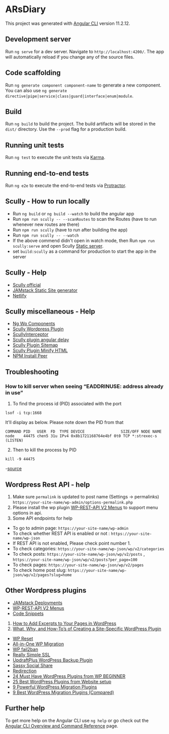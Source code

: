 # ARsDiary

This project was generated with [Angular CLI](https://github.com/angular/angular-cli) version 11.2.12.

## Development server

Run `ng serve` for a dev server. Navigate to `http://localhost:4200/`. The app will automatically reload if you change any of the source files.

## Code scaffolding

Run `ng generate component component-name` to generate a new component. You can also use `ng generate directive|pipe|service|class|guard|interface|enum|module`.

## Build

Run `ng build` to build the project. The build artifacts will be stored in the `dist/` directory. Use the `--prod` flag for a production build.

## Running unit tests

Run `ng test` to execute the unit tests via [Karma](https://karma-runner.github.io).

## Running end-to-end tests

Run `ng e2e` to execute the end-to-end tests via [Protractor](http://www.protractortest.org/).

## Scully - How to run locally
 - Run `ng build` or `ng build --watch` to build the angular app
 - Run `npm run scully -- --scanRoutes` to scan the Routes (have to run whenever new routes are there)
 - Run `npm run scully` (have to run after building the app)
 - Run `npm run scully -- --watch`
 - If the above commend didn't open in watch mode, then Run `npm run scully:serve` and open Scully [Static server](http://localhost:1668/).
 - set `build:scully` as a command for production to start the app in the server

 ## Scully - Help
 - [Scully official](https://scully.io/)
 - [JAMstack Static Site generator](https://jamstack.org/generators/)
 - [Netlify](https://www.netlify.com/)

## Scully miscellaneous - Help
- [Ng Wp Components](https://www.npmjs.com/package/ng-wp-components)
- [Scully Wordpress Plugin](https://www.npmjs.com/package/scully-wordpress-plugin)
- [ScullyInterceptor](https://www.npmjs.com/package/scully-interceptor)
- [Scully plugin angular delay](https://www.npmjs.com/package/@flowaccount/scully-plugin-angular-delay)
- [Scully Plugin Sitemap](https://www.npmjs.com/package/@gammastream/scully-plugin-sitemap)
- [Scully Plugin Minify HTML](https://www.npmjs.com/package/scully-plugin-minify-html)
- [NPM Install Peer](https://www.npmjs.com/package/npm-install-peers)

## Troubleshooting
### How to kill server when seeing “EADDRINUSE: address already in use”

1. To find the process id (PID) associated with the port

`lsof -i tcp:1668`

It'll display as below. Please note down the PID from that

`COMMAND PID   USER  FD  TYPE DEVICE                SIZE/OFF NODE NAME`\
`node    44475 chen5 31u IPv4 0x8b1721168764e4bf 0t0 TCP *:strexec-s (LISTEN)`

2. Then to kill the process by PID

`kill -9 44475`

-[source](https://levelup.gitconnected.com/how-to-kill-server-when-seeing-eaddrinuse-address-already-in-use-16c4c4d7fe5d)

## Wordpress Rest API - help
1. Make sure `permalink` is updated to post name (Settings -> permalinks) `https://your-site-name/wp-admin/options-permalink.php`
2. Please install the wp plugin [WP-REST-API V2 Menus](https://wordpress.org/plugins/wp-rest-api-v2-menus/) to support menu options in api.
3. Some API endpoints for help
- To go to admin page: `https://your-site-name/wp-admin`
- To check whether REST API is enabled or not : `https://your-site-name/wp-json`
- If REST API is not enabled, Please check point number 1.
- To check categories: `https://your-site-name/wp-json/wp/v2/categories`
- To check posts: `https://your-site-name/wp-json/wp/v2/posts` , `https://your-site-name/wp-json/wp/v2/posts?per_page=100`
- To check pages: `https://your-site-name/wp-json/wp/v2/pages`
- To check home post slug: `https://your-site-name/wp-json/wp/v2/pages?slug=home`

## Other Wordpress plugins

- [JAMstack Deployments](https://wordpress.org/plugins/wp-jamstack-deployments/)
- [WP-REST-API V2 Menus](https://wordpress.org/plugins/wp-rest-api-v2-menus/)
- [Code Snippets](https://wordpress.org/plugins/code-snippets/)
1. [How to Add Excerpts to Your Pages in WordPress](https://www.wpbeginner.com/plugins/add-excerpts-to-your-pages-in-wordpress/)
2. [What, Why, and How-To’s of Creating a Site-Specific WordPress Plugin](https://www.wpbeginner.com/beginners-guide/what-why-and-how-tos-of-creating-a-site-specific-wordpress-plugin/)
- [WP Reset](https://wordpress.org/plugins/wp-reset/)
- [All-in-One WP Migration](https://wordpress.org/plugins/all-in-one-wp-migration/)
- [WP fail2ban](https://wordpress.org/plugins/wp-fail2ban/)
- [Really Simple SSL](https://wordpress.org/plugins/really-simple-ssl/)
- [UpdraftPlus WordPress Backup Plugin](https://wordpress.org/plugins/updraftplus/)
- [Sassy Social Share](https://wordpress.org/plugins/sassy-social-share/)
- [Redirection](https://wordpress.org/plugins/redirection/)
- [24 Must Have WordPress Plugins from WP BEGINNER](https://www.wpbeginner.com/showcase/24-must-have-wordpress-plugins-for-business-websites/)
- [25 Best WordPress Plugins from Website setup](https://websitesetup.org/best-popular-wordpress-plugins/)
- [9 Powerful WordPress Migration Plugins](https://kinsta.com/blog/wordpress-migration-plugins/)
- [9 Best WordPress Migration Plugins (Compared)](https://www.wpbeginner.com/showcase/best-wordpress-migration-plugins-compared/)

## Further help

To get more help on the Angular CLI use `ng help` or go check out the [Angular CLI Overview and Command Reference](https://angular.io/cli) page.
